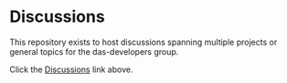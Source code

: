 # Discussions
This repository exists to host discussions spanning multiple projects or general topics for the das-developers group.

Click the [Discussions](https://github.com/das-developers/discussions/discussions) link above.

